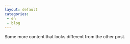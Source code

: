 ```yaml
---
layout: default
categories:
 - en
 - blog
---
```


Some more content that looks different from the other post.
